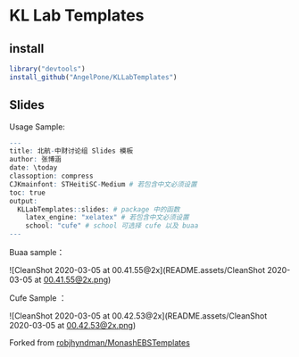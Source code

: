 # KL Lab Templates

## install

```R
library("devtools")
install_github("AngelPone/KLLabTemplates")
```



## Slides

Usage Sample:

```R
---
title: 北航-中财讨论组 Slides 模板
author: 张博涵
date: \today
classoption: compress
CJKmainfont: STHeitiSC-Medium # 若包含中文必须设置
toc: true
output: 
  KLLabTemplates::slides: # package 中的函数
    latex_engine: "xelatex" # 若包含中文必须设置
    school: "cufe" # school 可选择 cufe 以及 buaa
---
```



Buaa sample：

![CleanShot 2020-03-05 at 00.41.55@2x](README.assets/CleanShot 2020-03-05 at 00.41.55@2x.png)





Cufe Sample ：

![CleanShot 2020-03-05 at 00.42.53@2x](README.assets/CleanShot 2020-03-05 at 00.42.53@2x.png)





Forked from [robjhyndman/MonashEBSTemplates](https://github.com/robjhyndman/MonashEBSTemplates)

